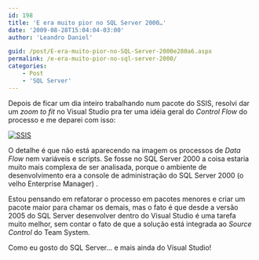 ```yaml
---
id: 198
title: 'E era muito pior no SQL Server 2000…'
date: '2009-08-28T15:04:04-03:00'
author: 'Leandro Daniel'

guid: /post/E-era-muito-pior-no-SQL-Server-2000e280a6.aspx
permalink: /e-era-muito-pior-no-sql-server-2000/
categories:
    - Post
    - 'SQL Server'
---
```


Depois de ficar um dia inteiro trabalhando num pacote do SSIS, resolvi dar um *zoom to fit* no Visual Studio pra ter uma idéia geral do *Control Flow* do processo e me deparei com isso:

[![SSIS](http://leandrodaniel.com/pics/WindowsLiveWriter/EeramuitopiornoSQLServer2000/0D3003A9/SSIS_thumb.png "SSIS")](http://leandrodaniel.com/pics/WindowsLiveWriter/EeramuitopiornoSQLServer2000/4EA594A0/SSIS.png)

O detalhe é que não está aparecendo na imagem os processos de *Data Flow* nem variáveis e scripts. Se fosse no SQL Server 2000 a coisa estaria muito mais complexa de ser analisada, porque o ambiente de desenvolvimento era a console de administração do SQL Server 2000 (o velho Enterprise Manager) .

Estou pensando em refatorar o processo em pacotes menores e criar um pacote maior para chamar os demais, mas o fato é que desde a versão 2005 do SQL Server desenvolver dentro do Visual Studio é uma tarefa muito melhor, sem contar o fato de que a solução está integrada ao *Source Control* do Team System.

Como eu gosto do SQL Server… e mais ainda do Visual Studio!